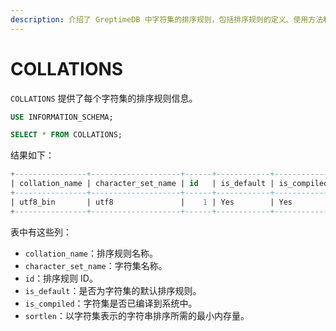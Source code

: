 ```yaml
---
description: 介绍了 GreptimeDB 中字符集的排序规则，包括排序规则的定义、使用方法和相关的 SQL 查询示例。
---
```


# COLLATIONS

`COLLATIONS` 提供了每个字符集的排序规则信息。

```sql
USE INFORMATION_SCHEMA;

SELECT * FROM COLLATIONS;
```

结果如下：

```sql
+----------------+--------------------+------+------------+-------------+---------+
| collation_name | character_set_name | id   | is_default | is_compiled | sortlen |
+----------------+--------------------+------+------------+-------------+---------+
| utf8_bin       | utf8               |    1 | Yes        | Yes         |       1 |
+----------------+--------------------+------+------------+-------------+---------+
```

表中有这些列：

* `collation_name`：排序规则名称。
* `character_set_name`：字符集名称。
* `id`：排序规则 ID。
* `is_default`：是否为字符集的默认排序规则。
* `is_compiled`：字符集是否已编译到系统中。
* `sortlen`：以字符集表示的字符串排序所需的最小内存量。
